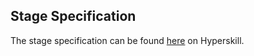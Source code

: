 ## Stage Specification

The stage specification can be found [here](https://hyperskill.org/projects/63/stages/340/implement) on Hyperskill.